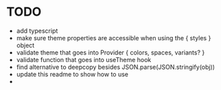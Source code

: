 # TODO

-   add typescript
-   make sure theme properties are accessible when using the { styles } object
-   validate theme that goes into Provider { colors, spaces, variants? }
-   validate function that goes into useTheme hook
-   find alternative to deepcopy besides JSON.parse(JSON.stringify(obj))
-   update this readme to show how to use
-
